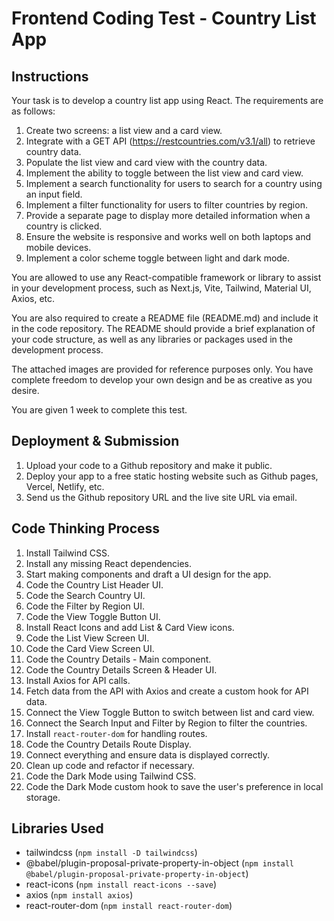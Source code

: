 # Frontend Coding Test - Country List App

## Instructions

Your task is to develop a country list app using React. The requirements are as follows:

1. Create two screens: a list view and a card view.
2. Integrate with a GET API (https://restcountries.com/v3.1/all) to retrieve country data.
3. Populate the list view and card view with the country data.
4. Implement the ability to toggle between the list view and card view.
5. Implement a search functionality for users to search for a country using an input field.
6. Implement a filter functionality for users to filter countries by region.
7. Provide a separate page to display more detailed information when a country is clicked.
8. Ensure the website is responsive and works well on both laptops and mobile devices.
9. Implement a color scheme toggle between light and dark mode.

You are allowed to use any React-compatible framework or library to assist in your development process, such as Next.js, Vite, Tailwind, Material UI, Axios, etc.

You are also required to create a README file (README.md) and include it in the code repository. The README should provide a brief explanation of your code structure, as well as any libraries or packages used in the development process.

The attached images are provided for reference purposes only. You have complete freedom to develop your own design and be as creative as you desire.

You are given 1 week to complete this test.

## Deployment & Submission

1. Upload your code to a Github repository and make it public.
2. Deploy your app to a free static hosting website such as Github pages, Vercel, Netlify, etc.
3. Send us the Github repository URL and the live site URL via email.

## Code Thinking Process

1. Install Tailwind CSS.
2. Install any missing React dependencies.
3. Start making components and draft a UI design for the app.
4. Code the Country List Header UI.
5. Code the Search Country UI.
6. Code the Filter by Region UI.
7. Code the View Toggle Button UI.
8. Install React Icons and add List & Card View icons.
9. Code the List View Screen UI.
10. Code the Card View Screen UI.
11. Code the Country Details - Main component.
12. Code the Country Details Screen & Header UI.
13. Install Axios for API calls.
14. Fetch data from the API with Axios and create a custom hook for API data.
15. Connect the View Toggle Button to switch between list and card view.
16. Connect the Search Input and Filter by Region to filter the countries.
17. Install `react-router-dom` for handling routes.
18. Code the Country Details Route Display.
19. Connect everything and ensure data is displayed correctly.
20. Clean up code and refactor if necessary.
21. Code the Dark Mode using Tailwind CSS.
22. Code the Dark Mode custom hook to save the user's preference in local storage.

## Libraries Used

- tailwindcss (`npm install -D tailwindcss`)
- @babel/plugin-proposal-private-property-in-object (`npm install @babel/plugin-proposal-private-property-in-object`)
- react-icons (`npm install react-icons --save`)
- axios (`npm install axios`)
- react-router-dom (`npm install react-router-dom`)